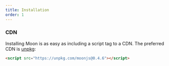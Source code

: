 ```yaml
---
title: Installation
order: 1
---
```


### CDN

Installing Moon is as easy as including a script tag to a CDN. The preferred CDN is [unpkg](https://unpkg.com):

```html
<script src="https://unpkg.com/moonjs@0.4.6"></script>
```
